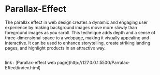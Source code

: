 # Parallax-Effect
The parallax effect in web design creates a dynamic and engaging user experience by making background images move more slowly than foreground images as you scroll. This technique adds depth and a sense of three-dimensional space to a webpage, making it visually appealing and interactive. It can be used to enhance storytelling, create striking landing pages, and highlight products in an attractive way.

<br/>
link : [Parallax-effect web page](http://127.0.0.1:5500/Parralax-Effect/index.html)